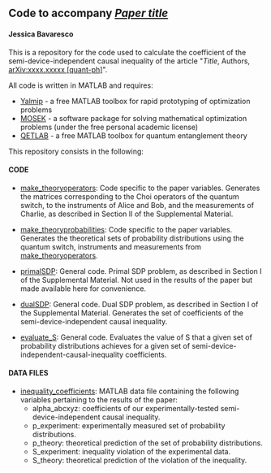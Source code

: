 ## Code to accompany *[Paper title](https://arxiv.org/abs/xxxx.xxxxx)*
#### Jessica Bavaresco

This is a repository for the code used to calculate the coefficient of the semi-device-independent causal inequality of the article "*Title*, Authors, [arXiv:xxxx.xxxxx [quant-ph]](https://arxiv.org/abs/xxxx.xxxxx)".

All code is written in MATLAB and requires:
- [Yalmip](https://yalmip.github.io) - a free MATLAB toolbox for rapid prototyping of optimization problems
- [MOSEK](https://www.mosek.com) - a software package for solving mathematical optimization problems (under the free personal academic license)
- [QETLAB](http://www.qetlab.com/) - a free MATLAB toolbox for quantum entanglement theory

This repository consists in the following:

#### CODE

- [make_theoryoperators](https://github.com/jessicabavaresco/experimental-SDI-causality/blob/master/make_theoryoperators.m):
Code specific to the paper variables. Generates the matrices corresponding to the Choi operators of the quantum switch, to the instruments of Alice and Bob, and the measurements of Charlie, as described in Section II of the Supplemental Material.

- [make_theoryprobabilities](https://github.com/jessicabavaresco/experimental-SDI-causality/blob/master/make_theoryprobabilities.m):
Code specific to the paper variables. Generates the theoretical sets of probability distributions using the quantum switch, instruments and measurements from [make_theoryoperators](https://github.com/jessicabavaresco/experimental-SDI-causality/blob/master/make_theoryoperators.m).

- [primalSDP](https://github.com/jessicabavaresco/experimental-SDI-causality/blob/master/primalSDP.m):
General code. Primal SDP problem, as described in Section I of the Supplemental Material. Not used in the results of the paper but made available here for convenience.

- [dualSDP](https://github.com/jessicabavaresco/experimental-SDI-causality/blob/master/dualSDP.m):
General code. Dual SDP problem, as described in Section I of the Supplemental Material. Generates the set of coefficients of the semi-device-independent causal inequality.

- [evaluate_S](https://github.com/jessicabavaresco/experimental-SDI-causality/blob/master/evaluate_S.m):
General code. Evaluates the value of S that a given set of probability distributions achieves for a given set of semi-device-independent-causal-inequality coefficients.

#### DATA FILES

- [inequality_coefficients](https://github.com/jessicabavaresco/experimental-SDI-causality/blob/master/inequality_coefficients.mat):
MATLAB data file containing the following variables pertaining to the results of the paper:
  - alpha_abcxyz: coefficients of our experimentally-tested semi-device-independent causal inequality.
  - p_experiment: experimentally measured set of probability distributions.
  - p_theory: theoretical prediction of the set of probability distributions.
  - S_experiment: inequality violation of the experimental data.
  - S_theory: theoretical prediction of the violation of the inequality.


